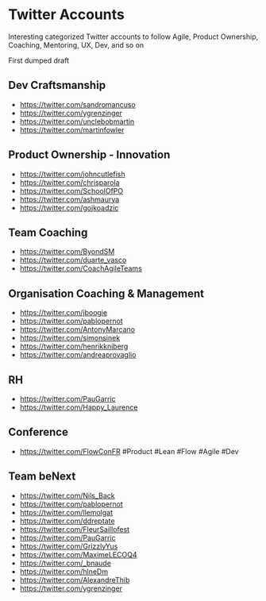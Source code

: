 # Twitter Accounts
Interesting categorized Twitter accounts to follow
Agile, Product Ownership, Coaching, Mentoring, UX, Dev, and so on

First dumped draft

## Dev Craftsmanship
- https://twitter.com/sandromancuso
- https://twitter.com/ygrenzinger
- https://twitter.com/unclebobmartin
- https://twitter.com/martinfowler

## Product Ownership - Innovation
- https://twitter.com/johncutlefish
- https://twitter.com/chrisparola
- https://twitter.com/SchoolOfPO
- https://twitter.com/ashmaurya 
- https://twitter.com/gojkoadzic

## Team Coaching
- https://twitter.com/ByondSM
- https://twitter.com/duarte_vasco
- https://twitter.com/CoachAgileTeams

## Organisation Coaching & Management
- https://twitter.com/jboogie
- https://twitter.com/pablopernot
- https://twitter.com/AntonyMarcano
- https://twitter.com/simonsinek
- https://twitter.com/henrikkniberg
- https://twitter.com/andreaprovaglio

## RH
- https://twitter.com/PauGarric
- https://twitter.com/Happy_Laurence

## Conference
- https://twitter.com/FlowConFR #Product #Lean #Flow #Agile #Dev

## Team beNext
- https://twitter.com/Nils_Back 
- https://twitter.com/pablopernot
- https://twitter.com/llemolgat
- https://twitter.com/ddreptate
- https://twitter.com/FleurSaillofest
- https://twitter.com/PauGarric
- https://twitter.com/GrizzlyYus
- https://twitter.com/MaximeLECOQ4
- https://twitter.com/_bnaude
- https://twitter.com/hlneDm
- https://twitter.com/AlexandreThib
- https://twitter.com/ygrenzinger
